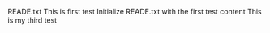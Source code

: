 READE.txt
This is first test
Initialize READE.txt with the first test content
This is my third test
